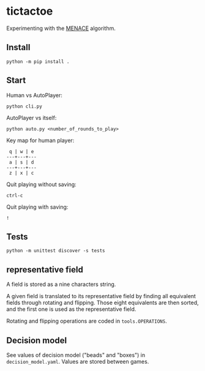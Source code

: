 # tictactoe

Experimenting with the 
[MENACE](https://en.wikipedia.org/wiki/Matchbox_Educable_Noughts_and_Crosses_Engine)
algorithm.


## Install

    python -m pip install .


## Start

Human vs AutoPlayer:

    python cli.py

AutoPlayer vs itself:

    python auto.py <number_of_rounds_to_play>

Key map for human player:

     q | w | e
    ---+---+---
     a | s | d
    ---+---+---
     z | x | c

Quit playing without saving:

    ctrl-c


Quit playing with saving:

    !


## Tests

    python -m unittest discover -s tests


## representative field

A field is stored as a nine characters string.

A given field is translated to its representative field by finding all
equivalent fields through rotating and flipping.
Those eight equivalents are then sorted, and the first one is used as the
representative field.

Rotating and flipping operations are coded in `tools.OPERATIONS`.


## Decision model

See values of decision model ("beads" and "boxes") in `decision_model.yaml`.
Values are stored between games.
